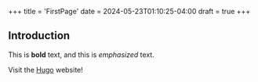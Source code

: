 +++
title = 'FirstPage'
date = 2024-05-23T01:10:25-04:00
draft = true
+++


## Introduction

This is **bold** text, and this is *emphasized* text.

Visit the [Hugo](https://gohugo.io) website!